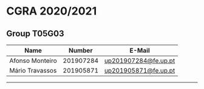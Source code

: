 # CGRA 2020/2021

## Group T05G03
| Name             | Number    | E-Mail             |
| ---------------- | --------- | ------------------ |
| Afonso Monteiro | 201907284 | up201907284@fe.up.pt |
| Mário Travassos | 201905871 | up201905871@fe.up.pt |

----